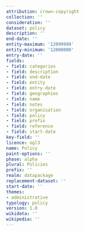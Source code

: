 ```yaml
---
attribution: crown-copyright
collection: ''
consideration: ''
dataset: policy
description: ''
end-date: ''
entity-maximum: '12099999'
entity-minimum: '12000000'
entry-date: ''
fields:
- field: categories
- field: description
- field: end-date
- field: entity
- field: entry-date
- field: geographies
- field: name
- field: notes
- field: organisation
- field: policy
- field: prefix
- field: reference
- field: start-date
key-field: ''
licence: ogl3
name: Policy
paint-options: ''
phase: alpha
plural: Policies
prefix: ''
realm: datapackage
replacement-dataset: ''
start-date: ''
themes:
- administrative
typology: policy
version: 1.0
wikidata: ''
wikipedia: ''
---
```

